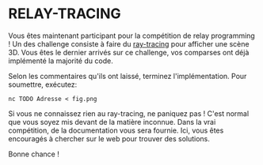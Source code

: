 # RELAY-TRACING

Vous êtes maintenant participant pour la compétition de relay programming !
Un des challenge consiste à faire du [ray-tracing](https://en.wikipedia.org/wiki/Ray_tracing_(graphics)) pour afficher une scène 3D. Vous êtes le dernier arrivés sur ce challenge, vos comparses ont déjà implémenté la majorité du code. 

Selon les commentaires qu'ils ont laissé, terminez l'implémentation. Pour soumettre, exécutez:

```
nc TODO Adresse < fig.png
```

Si vous ne connaissez rien au ray-tracing, ne paniquez pas ! C'est normal que vous soyez mis devant de la matière inconnue. Dans la vrai compétition, de la documentation vous sera fournie. Ici, vous êtes encouragés à chercher sur le web pour trouver des solutions.

Bonne chance !



